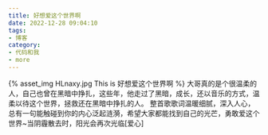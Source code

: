 ```yaml
---
title: 好想爱这个世界啊
date: 2022-12-28 09:04:10
tags:
- 博客
category:
- 代码和我
- more
---
```

{% asset_img HLnaxy.jpg This is 好想爱这个世界啊 %}
大哥真的是个很温柔的人，自己也曾在黑暗中挣扎，这些年，他走过了黑暗，成长，还以音乐的方式，温柔以待这个世界，拯救还在黑暗中挣扎的人。
整首歌歌词温暖细腻，深入人心，总有一句能触碰到你的内心泛起涟漪，希望大家都能找到自己的光芒，勇敢爱这个世界~当阴霾散去时，阳光会再次光临[爱心]